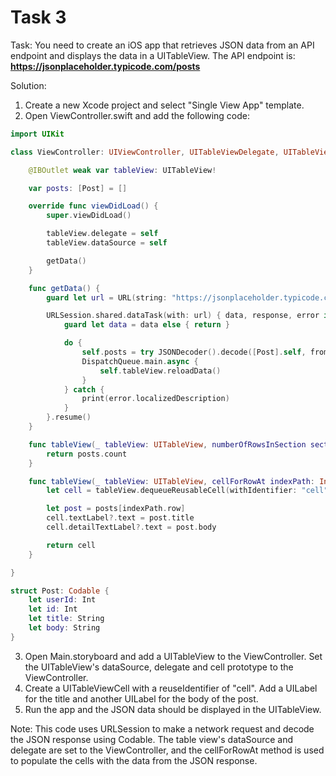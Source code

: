 # Task 3

Task: You need to create an iOS app that retrieves JSON data from an API
endpoint and displays the data in a UITableView. The API endpoint is:
**https://jsonplaceholder.typicode.com/posts**

Solution:

1. Create a new Xcode project and select "Single View App" template.
2. Open ViewController.swift and add the following code:

```swift
import UIKit

class ViewController: UIViewController, UITableViewDelegate, UITableViewDataSource {

    @IBOutlet weak var tableView: UITableView!

    var posts: [Post] = []

    override func viewDidLoad() {
        super.viewDidLoad()

        tableView.delegate = self
        tableView.dataSource = self

        getData()
    }

    func getData() {
        guard let url = URL(string: "https://jsonplaceholder.typicode.com/posts") else { return }

        URLSession.shared.dataTask(with: url) { data, response, error in
            guard let data = data else { return }

            do {
                self.posts = try JSONDecoder().decode([Post].self, from: data)
                DispatchQueue.main.async {
                    self.tableView.reloadData()
                }
            } catch {
                print(error.localizedDescription)
            }
        }.resume()
    }

    func tableView(_ tableView: UITableView, numberOfRowsInSection section: Int) -> Int {
        return posts.count
    }

    func tableView(_ tableView: UITableView, cellForRowAt indexPath: IndexPath) -> UITableViewCell {
        let cell = tableView.dequeueReusableCell(withIdentifier: "cell", for: indexPath)

        let post = posts[indexPath.row]
        cell.textLabel?.text = post.title
        cell.detailTextLabel?.text = post.body

        return cell
    }

}

struct Post: Codable {
    let userId: Int
    let id: Int
    let title: String
    let body: String
}

```

3. Open Main.storyboard and add a UITableView to the ViewController. Set the
   UITableView's dataSource, delegate and cell prototype to the ViewController.
4. Create a UITableViewCell with a reuseIdentifier of "cell". Add a UILabel for
   the title and another UILabel for the body of the post.
5. Run the app and the JSON data should be displayed in the UITableView.

Note: This code uses URLSession to make a network request and decode the JSON
response using Codable. The table view's dataSource and delegate are set to the
ViewController, and the cellForRowAt method is used to populate the cells with
the data from the JSON response.
